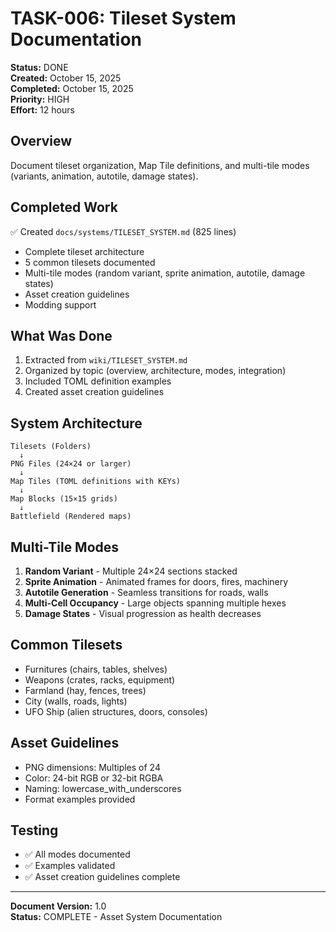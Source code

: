 # TASK-006: Tileset System Documentation

**Status:** DONE  
**Created:** October 15, 2025  
**Completed:** October 15, 2025  
**Priority:** HIGH  
**Effort:** 12 hours

## Overview

Document tileset organization, Map Tile definitions, and multi-tile modes (variants, animation, autotile, damage states).

## Completed Work

✅ Created `docs/systems/TILESET_SYSTEM.md` (825 lines)
- Complete tileset architecture
- 5 common tilesets documented
- Multi-tile modes (random variant, sprite animation, autotile, damage states)
- Asset creation guidelines
- Modding support

## What Was Done

1. Extracted from `wiki/TILESET_SYSTEM.md`
2. Organized by topic (overview, architecture, modes, integration)
3. Included TOML definition examples
4. Created asset creation guidelines

## System Architecture

```
Tilesets (Folders)
  ↓
PNG Files (24×24 or larger)
  ↓
Map Tiles (TOML definitions with KEYs)
  ↓
Map Blocks (15×15 grids)
  ↓
Battlefield (Rendered maps)
```

## Multi-Tile Modes

1. **Random Variant** - Multiple 24×24 sections stacked
2. **Sprite Animation** - Animated frames for doors, fires, machinery
3. **Autotile Generation** - Seamless transitions for roads, walls
4. **Multi-Cell Occupancy** - Large objects spanning multiple hexes
5. **Damage States** - Visual progression as health decreases

## Common Tilesets

- Furnitures (chairs, tables, shelves)
- Weapons (crates, racks, equipment)
- Farmland (hay, fences, trees)
- City (walls, roads, lights)
- UFO Ship (alien structures, doors, consoles)

## Asset Guidelines

- PNG dimensions: Multiples of 24
- Color: 24-bit RGB or 32-bit RGBA
- Naming: lowercase_with_underscores
- Format examples provided

## Testing

- ✅ All modes documented
- ✅ Examples validated
- ✅ Asset creation guidelines complete

---

**Document Version:** 1.0  
**Status:** COMPLETE - Asset System Documentation
